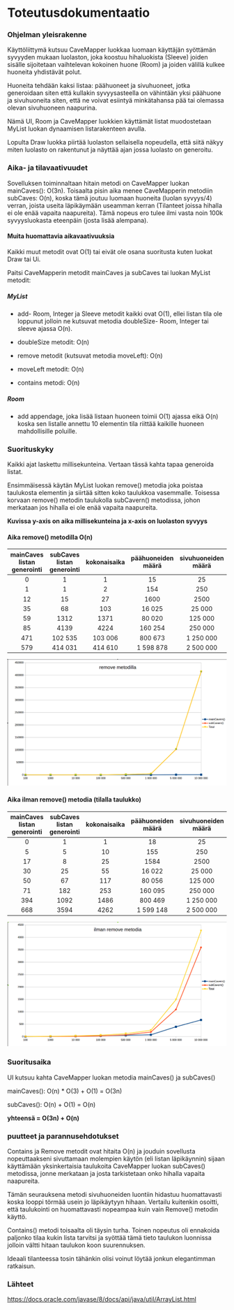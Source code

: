 # Toteutusdokumentaatio

### Ohjelman yleisrakenne
Käyttöliittymä kutsuu CaveMapper luokkaa luomaan käyttäjän syöttämän syvyyden mukaan luolaston, joka koostuu hihaluokista (Sleeve) joiden sisälle sijoitetaan vaihtelevan kokoinen huone (Room) ja joiden välillä kulkee huoneita yhdistävät polut.

Huoneita tehdään kaksi listaa: päähuoneet ja sivuhuoneet, jotka generoidaan siten että kullakin syvyysasteella on vähintään yksi päähuone ja sivuhuoneita siten, että ne voivat esiintyä minkätahansa pää tai olemassa olevan sivuhuoneen naapurina.

Nämä UI, Room ja CaveMapper luokkien käyttämät listat muodostetaan MyList luokan dynaamisen listarakenteen avulla.

Lopulta Draw luokka piirtää luolaston sellaisella nopeudella, että siitä näkyy miten luolasto on rakentunut ja näyttää ajan jossa luolasto on generoitu.

### Aika- ja tilavaativuudet
Sovelluksen toiminnaltaan hitain metodi on CaveMapper luokan mainCaves(): O(3n).
Toisaalta pisin aika menee CaveMapperin metodiin subCaves: O(n), koska tämä joutuu luomaan huoneita (luolan syvyys/4) verran, joista useita läpikäymään useamman kerran (Tilanteet joissa hihalla ei ole enää vapaita naapureita).
Tämä nopeus ero tulee ilmi vasta noin 100k syvyysluokasta eteenpäin (josta lisää alempana).

#### Muita huomattavia aikavaativuuksia
Kaikki muut metodit ovat O(1) tai eivät ole osana suoritusta kuten luokat Draw tai Ui.

Paitsi CaveMapperin metodit mainCaves ja subCaves tai luokan MyList metodit:
##### MyList
- add- Room, Integer ja Sleeve metodit kaikki ovat O(1), ellei listan tila ole loppunut jolloin ne kutsuvat metodia 
doubleSize- Room, Integer tai sleeve ajassa O(n).

- doubleSize metodit: O(n)

- remove metodit (kutsuvat metodia moveLeft): O(n)

- moveLeft metodit: O(n)

- contains metodi: O(n)

##### Room
- add appendage, joka lisää listaan huoneen toimii O(1) ajassa eikä O(n) koska sen listalle annettu 10 elementin tila 
  riittää kaikille huoneen mahdollisille poluille.

### Suorituskyky
Kaikki ajat laskettu millisekunteina.
Vertaan tässä kahta tapaa generoida listat.

Ensimmäisessä käytän MyList luokan remove() metodia joka poistaa taulukosta elementin ja siirtää sitten koko taulukkoa vasemmalle.
Toisessa korvaan remove() metodin taulukolla subCavern() metodissa, johon merkataan jos hihalla ei ole enää vapaita naapureita.

**Kuvissa y-axis on aika millisekunteina ja x-axis on luolaston syvyys**
#### Aika remove() metodilla O(n)
|mainCaves listan generointi| subCaves listan generointi | kokonaisaika | päähuoneiden määrä | sivuhuoneiden määrä | syvyys |
|:---:|:---:|:---:|:---:|:---:|:---:|
| 0 | 1 | 1 | 15 | 25 | 100 |
| 1 | 1 | 2 | 154 | 250  | 1k |
| 12 | 15 | 27 | 1600 | 2500 | 10k |
| 35 | 68 | 103 | 16 025 | 25 000 | 100k |
| 59 | 1312 | 1371 | 80 020 | 125 000 | 500k |
| 85 | 4139 | 4224 | 160 254 | 250 000 | 1mil |
| 471 | 102 535 | 103 006 | 800 673 | 1 250 000 | 5mil |
| 579 | 414 031 | 414 610 | 1 598 878 | 2 500 000 | 10mil |

![removella](https://github.com/Radiant92/tiraLab-Luolasto/blob/master/dokumentaatio/kuvat/removella.png)

#### Aika ilman remove() metodia (tilalla taulukko)
|mainCaves listan generointi| subCaves listan generointi | kokonaisaika | päähuoneiden määrä | sivuhuoneiden määrä | syvyys |
|:---:|:---:|:---:|:---:|:---:|:---:|
| 0 | 1 | 1 | 18 | 25 | 100 |
| 5 | 5 | 10 | 155 | 250  | 1k |
| 17 | 8 | 25 | 1584 | 2500 | 10k |
| 30 | 25 | 55 | 16 022 | 25 000 | 100k |
| 50 | 67 | 117 | 80 056 | 125 000 | 500k |
| 71 | 182 | 253 | 160 095 | 250 000 | 1mil |
| 394 | 1092 | 1486 | 800 469 | 1 250 000 | 5mil |
| 668 | 3594 | 4262 | 1 599 148 | 2 500 000 | 10mil |

![ilman removea](https://github.com/Radiant92/tiraLab-Luolasto/blob/master/dokumentaatio/kuvat/ilman_removea.png)

### Suoritusaika

UI kutsuu kahta CaveMapper luokan metodia mainCaves() ja subCaves()

mainCaves(): O(n) * O(3) + O(1) = O(3n)

subCaves(): O(n) + O(1) = O(n)

**yhteensä = O(3n) + O(n)**

### puutteet ja parannusehdotukset
Contains ja Remove metodit ovat hitaita O(n) ja jouduin sovellusta nopeuttaakseni sivuttamaan molempien käytön (eli listan läpikäynnin) sijaan käyttämään yksinkertaisia taulukoita CaveMapper luokan subCaves() metodissa, jonne merkataan ja josta tarkistetaan onko hihalla vapaita naapureita.

Tämän seurauksena metodi sivuhuoneiden luontiin hidastuu huomattavasti koska looppi törmää usein jo läpikäytyyn hihaan.
Vertailu kuitenkin osoitti, että taulukointi on huomattavasti nopeampaa kuin vain Remove() metodin käyttö.

Contains() metodi toisaalta oli täysin turha.
Toinen nopeutus oli ennakoida paljonko tilaa kukin lista tarvitsi ja syöttää tämä tieto taulukon luonnissa jolloin vältti hitaan taulukon koon suurennuksen. 

Ideaali tilanteessa tosin tähänkin olisi voinut löytää jonkun elegantimman ratkaisun.

### Lähteet

https://docs.oracle.com/javase/8/docs/api/java/util/ArrayList.html
